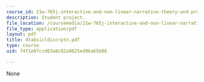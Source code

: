 ```yaml
---
course_id: 21w-765j-interactive-and-non-linear-narrative-theory-and-practice-spring-2004
description: Student project.
file_location: /coursemedia/21w-765j-interactive-and-non-linear-narrative-theory-and-practice-spring-2004/74f1e97ccd63a8c82a9825ed96a65b98_dtabsicldiscrptn.pdf
file_type: application/pdf
layout: pdf
title: dtabsicldiscrptn.pdf
type: course
uid: 74f1e97ccd63a8c82a9825ed96a65b98

---
```

None
